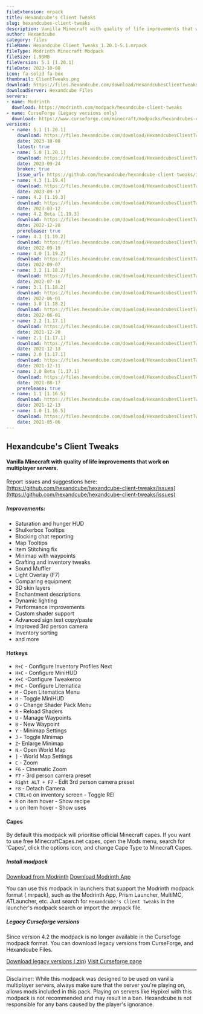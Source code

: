 ```yaml
---
fileExtension: mrpack
title: Hexandcube's Client Tweaks
slug: hexandcubes-client-tweaks
description: Vanilla Minecraft with quality of life improvements that work on multiplayer servers.
author: Hexandcube
category: files
fileName: Hexandcube_Client_Tweaks_1.20.1-5.1.mrpack
fileType: Modrinth Minecraft Modpack 
fileSize: 1.93MB
fileVersion: 5.1 [1.20.1]
fileDate: 2023-10-08
icon: fa-solid fa-box
thumbnail: ClientTweaks.png
download: https://files.hexandcube.com/download/HexandcubesClientTweaks/Hexandcube_Client_Tweaks_1.20.1-5.1.mrpack
downloadServer: Hexandcube Files
servers:
- name: Modrinth
  download: https://modrinth.com/modpack/hexandcube-client-tweaks
- name: CurseForge (Legacy versions only)
  download: https://www.curseforge.com/minecraft/modpacks/hexandcubes-client-tweaks
versions:
  - name: 5.1 [1.20.1]
    download: https://files.hexandcube.com/download/HexandcubesClientTweaks/Hexandcube_Client_Tweaks_1.20.1-5.1.mrpack
    date: 2023-10-08
    latest: true
  - name: 5.0 [1.20.1]
    download: https://files.hexandcube.com/download/HexandcubesClientTweaks/Hexandcube_Client_Tweaks_1.20.1-5.0.mrpack
    date: 2023-09-24
    broken: true
    issue_url: https://github.com/hexandcube/hexandcube-client-tweaks/issues/2
  - name: 4.3 [1.19.4]
    download: https://files.hexandcube.com/download/HexandcubesClientTweaks/Hexandcube_Client_Tweaks_1.19.4-4.3.mrpack
    date: 2023-09-17
  - name: 4.2 [1.19.3]
    download: https://files.hexandcube.com/download/HexandcubesClientTweaks/Hexandcube_Client_Tweaks_1.19.3-4.2.mrpack
    date: 2023-03-12
  - name: 4.2 Beta [1.19.3]
    download: https://files.hexandcube.com/download/HexandcubesClientTweaks/Hexandcube_Client_Tweaks_1.19.3-4.2_Beta.mrpack
    date: 2022-12-20
    prerelease: true
  - name: 4.1 [1.19.2]
    download: https://files.hexandcube.com/download/HexandcubesClientTweaks/Hexandcube_Client_Tweaks_1.19.2-4.1.mrpack
    date: 2022-09-19
  - name: 4.0 [1.19.2]
    download: https://files.hexandcube.com/download/HexandcubesClientTweaks/Hexandcube_Client_Tweaks_1.19.2-4.0.mrpack
    date: 2022-09-07
  - name: 3.2 [1.18.2]
    download: https://files.hexandcube.com/download/HexandcubesClientTweaks/Hexandcube_Client_Tweaks_1.18.2-3.2.mrpack
    date: 2022-07-16
  - name: 3.1 [1.18.2]
    download: https://files.hexandcube.com/download/HexandcubesClientTweaks/Hexandcube_Client_Tweaks_1.18.2-3.1.mrpack
    date: 2022-06-01
  - name: 3.0 [1.18.2]
    download: https://files.hexandcube.com/download/HexandcubesClientTweaks/Hexandcube_Client_Tweaks_1.18.2-3.0.mrpack
    date: 2022-06-01
  - name: 2.2 [1.17.1]
    download: https://files.hexandcube.com/download/HexandcubesClientTweaks/Hexandcube_Client_Tweaks_1.17.1-2.2.mrpack
    date: 2021-12-20
  - name: 2.1 [1.17.1]
    download: https://files.hexandcube.com/download/HexandcubesClientTweaks/Hexandcube_Client_Tweaks_1.17.1-2.1.mrpack
    date: 2021-12-13
  - name: 2.0 [1.17.1]
    download: https://files.hexandcube.com/download/HexandcubesClientTweaks/Hexandcube_Client_Tweaks_1.17.1-2.0.mrpack
    date: 2021-12-11
  - name: 2.0 Beta [1.17.1]
    download: https://files.hexandcube.com/download/HexandcubesClientTweaks/Hexandcube_Client_Tweaks_1.17.1-2.0_Beta.mrpack
    date: 2021-08-17
    prerelease: true
  - name: 1.1 [1.16.5]
    download: https://files.hexandcube.com/download/HexandcubesClientTweaks/Hexandcube_Client_Tweaks_1.16.5-1.1.mrpack
    date: 2021-12-13
  - name: 1.0 [1.16.5]
    download: https://files.hexandcube.com/download/HexandcubesClientTweaks/Hexandcube_Client_Tweaks_1.16.5-1.0.mrpack
    date: 2021-05-06
---
```


## Hexandcube's Client Tweaks
#### Vanilla Minecraft with quality of life improvements that work on multiplayer servers.

Report issues and suggestions here:
[https://github.com/hexandcube/hexandcube-client-tweaks/issues](https://github.com/hexandcube/hexandcube-client-tweaks/issues)

##### Improvements:

* Saturation and hunger HUD
* Shulkerbox Tooltips
* Blocking chat reporting
* Map Tooltips
* Item Stitching fix
* Minimap with waypoints
* Crafting and inventory tweaks
* Sound Muffler
* Light Overlay (F7)
* Comparing equipment
* 3D skin layers
* Enchantment descriptions
* Dynamic lighting
* Performance improvements
* Custom shader support
* Advanced sign text copy/paste
* Improved 3rd person camera
* Inventory sorting
* and more

#### Hotkeys

- `R+C` - Configure Inventory Profiles Next
- `H+C` - Configure MiniHUD
- `X+C` -Configure Tweakeroo
- `M+C` - Configure Litematica
- `M` - Open Litematica Menu
- `H` - Toggle MiniHUD
- `O` - Change Shader Pack Menu
- `R` - Reload Shaders
- `U` - Manage Waypoints
- `B` - New Waypoint
- `Y` - Minimap Settings
- `J` - Toggle Minimap
- `Z`- Enlarge Minimap
- `N` - Open World Map
- `]` - World Map Settings
- `C` - Zoom
- `F6` - Cinematic Zoom
- `F7` - 3rd person camera preset
- `Right ALT + F7` - Edit 3rd person camera preset
- `F8` - Detach Camera
- `CTRL+O` on inventory screen - Toggle REI
- `R` on item hover - Show recipe
- `u` on item hover - Show uses

#### Capes
By default this modpack will prioritise official Minecraft capes. If you want to use free MinecraftCapes.net capes, open the Mods menu, search for 'Capes', click the options icon, and change Cape Type to Minecraft Capes. 

##### Install modpack

<a class="btn btn-inverted" href="https://modrinth.com/modpack/hexandcube-client-tweaks" target="_blank"><i class="fas fa-wrench"></i> Download from Modrinth</a>
<a class="btn" href="https://modrinth.com/app" target="_blank"><i class="fas fa-download"></i> Download Modrinth App</a>

You can use this modpack in launchers that support the Modrinth modpack format (.mrpack), such as the Modrinth App, Prism Launcher, MultiMC, ATLauncher, etc. 
Just search for `Hexandcube's Client Tweaks` in the launcher's modpack search or import the .mrpack file.

##### Legacy Curseforge versions

Since version 4.2 the modpack is no longer available in the Cursefoge modpack format. You can download legacy versions from CurseForge, and Hexandcube Files.

<a class="btn btn-inverted" href="https://files.hexandcube.com/download/HexandcubesClientTweaks/Hexandcube_Client_Tweaks-Curseforge_Legacy.zip" target="_blank"><i class="fas fa-download"></i> Download legacy versions (.zip)</a>
<a class="btn" href="https://www.curseforge.com/minecraft/modpacks/hexandcubes-client-tweaks" target="_blank"><i class="fas fa-external-link-alt"></i> Visit Curseforge page</a>

---

Disclaimer: While this modpack was designed to be used on vanilla multiplayer servers, always make sure that the server you're
playing on, allows mods included in this pack. Playing on servers like Hypixel with this modpack is not recommended and
may result in a ban. Hexandcube is not responsible for any bans caused by the player's ignorance.